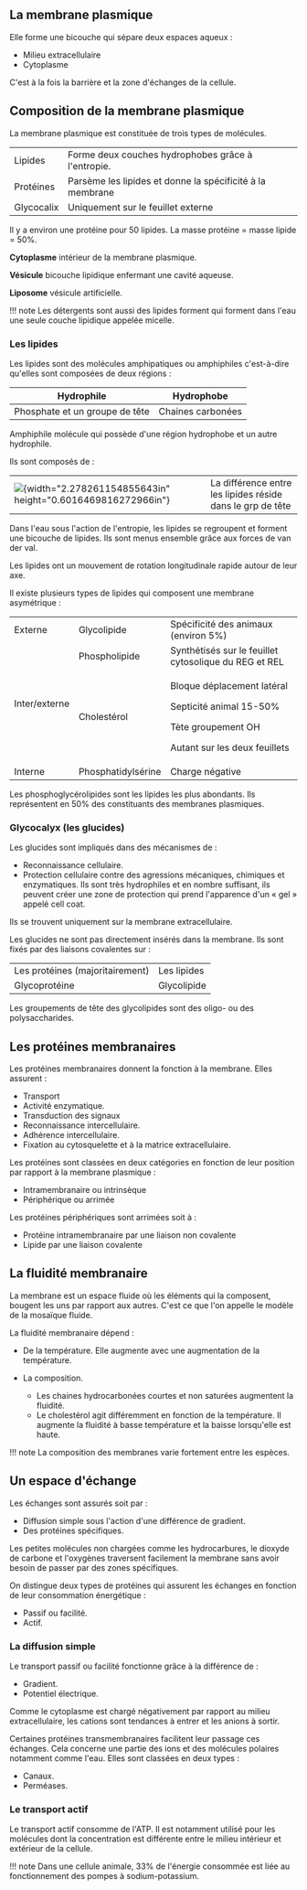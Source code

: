 ## La membrane plasmique

Elle forme une bicouche qui sépare deux espaces aqueux :

* Milieu extracellulaire
* Cytoplasme

C'est à la fois la barrière et la zone d'échanges de la cellule.

## Composition de la membrane plasmique

La membrane plasmique est constituée de trois types de molécules.

|            |                                                           |
|------------|-----------------------------------------------------------|
| Lipides    | Forme deux couches hydrophobes grâce à l'entropie.        |
| Protéines  | Parsème les lipides et donne la spécificité à la membrane |
| Glycocalix | Uniquement sur le feuillet externe                        |

Il y a environ une protéine pour 50 lipides. La masse protéine = masse lipide = 50%.

__Cytoplasme__ intérieur de la membrane plasmique.

__Vésicule__ bicouche lipidique enfermant une cavité aqueuse.

__Liposome__ vésicule artificielle.

!!! note
    Les détergents sont aussi des lipides forment qui forment dans l'eau une seule couche lipidique appelée micelle.

### Les lipides

Les lipides sont des molécules amphipatiques ou amphiphiles c'est-à-dire qu'elles sont composées de deux régions :

| Hydrophile                     | Hydrophobe        |
|--------------------------------|-------------------|
| Phosphate et un groupe de tête | Chaines carbonées |

Amphiphile molécule qui possède d'une région hydrophobe et un autre hydrophile.

Ils sont composés de :

|                                                                                   |                                                            |
|-----------------------------------|-------------------------------------|
| ![](media/image3.jpeg){width="2.278261154855643in" height="0.6016469816272966in"} | La différence entre les lipides réside dans le grp de tête |

Dans l'eau sous l'action de l'entropie, les lipides se regroupent et forment une bicouche de lipides. Ils sont menus ensemble grâce aux forces de van der val.

Les lipides ont un mouvement de rotation longitudinale rapide autour de leur axe.

Il existe plusieurs types de lipides qui composent une membrane asymétrique :

<table>
<colgroup>
<col style="width: 20%" />
<col style="width: 28%" />
<col style="width: 50%" />
</colgroup>
<tbody>
<tr class="odd">
<td>Externe</td>
<td>Glycolipide</td>
<td>Spécificité des animaux (environ 5%)</td>
</tr>
<tr class="even">
<td rowspan="2">Inter/externe</td>
<td>Phospholipide</td>
<td>Synthétisés sur le feuillet cytosolique du REG et REL</td>
</tr>
<tr class="odd">
<td>Cholestérol</td>
<td><p>Bloque déplacement latéral</p>
<p>Septicité animal 15-50%</p>
<p>Tète groupement OH</p>
<p>Autant sur les deux feuillets</p></td>
</tr>
<tr class="even">
<td>Interne</td>
<td>Phosphatidylsérine</td>
<td>Charge négative</td>
</tr>
</tbody>
</table>

Les phosphoglycérolipides sont les lipides les plus abondants. Ils représentent en 50% des constituants des membranes plasmiques.

### Glycocalyx (les glucides)

Les glucides sont impliqués dans des mécanismes de :

* Reconnaissance cellulaire.
* Protection cellulaire contre des agressions mécaniques, chimiques et enzymatiques. Ils sont très hydrophiles et en nombre suffisant, ils peuvent créer une zone de protection qui prend l'apparence d'un « gel » appelé cell coat.

Ils se trouvent uniquement sur la membrane extracellulaire.

Les glucides ne sont pas directement insérés dans la membrane. Ils sont fixés par des liaisons covalentes sur :

|                                 |             |
|---------------------------------|-------------|
| Les protéines (majoritairement) | Les lipides |
| Glycoprotéine                   | Glycolipide |

Les groupements de tête des glycolipides sont des oligo- ou des polysaccharides.

## Les protéines membranaires

Les protéines membranaires donnent la fonction à la membrane. Elles
assurent :

* Transport
* Activité enzymatique.
* Transduction des signaux
* Reconnaissance intercellulaire.
* Adhérence intercellulaire.
* Fixation au cytosquelette et à la matrice extracellulaire.

Les protéines sont classées en deux catégories en fonction de leur position par rapport à la membrane plasmique :

* Intramembranaire ou intrinsèque
* Périphérique ou arrimée

Les protéines périphériques sont arrimées soit à :

* Protéine intramembranaire par une liaison non covalente
* Lipide par une liaison covalente

## La fluidité membranaire

La membrane est un espace fluide où les éléments qui la composent, bougent les uns par rapport aux autres. C'est ce que l'on appelle le modèle de la mosaïque fluide.

La fluidité membranaire dépend :

* De la température. Elle augmente avec une augmentation de la température.
* La composition.

    * Les chaines hydrocarbonées courtes et non saturées augmentent la fluidité.
    * Le cholestérol agit différemment en fonction de la température. Il augmente la fluidité à basse température et la baisse lorsqu'elle est haute.

!!! note
    La composition des membranes varie fortement entre les espèces.

## Un espace d'échange

Les échanges sont assurés soit par :

* Diffusion simple sous l'action d'une différence de gradient.
* Des protéines spécifiques.

Les petites molécules non chargées comme les hydrocarbures, le dioxyde de carbone et l'oxygènes traversent facilement la membrane sans avoir besoin de passer par des zones spécifiques.

On distingue deux types de protéines qui assurent les échanges en fonction de leur consommation énergétique :

* Passif ou facilité.
* Actif.

### La diffusion simple

Le transport passif ou facilité fonctionne grâce à la différence de :

* Gradient.
* Potentiel électrique.

Comme le cytoplasme est chargé négativement par rapport au milieu extracellulaire, les cations sont tendances à entrer et les anions à sortir.

Certaines protéines transmembranaires facilitent leur passage ces échanges. Cela concerne une partie des ions et des molécules polaires notamment comme l'eau. Elles sont classées en deux types :

* Canaux.
* Perméases.

### Le transport actif

Le transport actif consomme de l'ATP. Il est notamment utilisé pour les molécules dont la concentration est différente entre le milieu intérieur et extérieur de la cellule.

!!! note
    Dans une cellule animale, 33% de l'énergie consommée est liée au fonctionnement des pompes à sodium-potassium.
